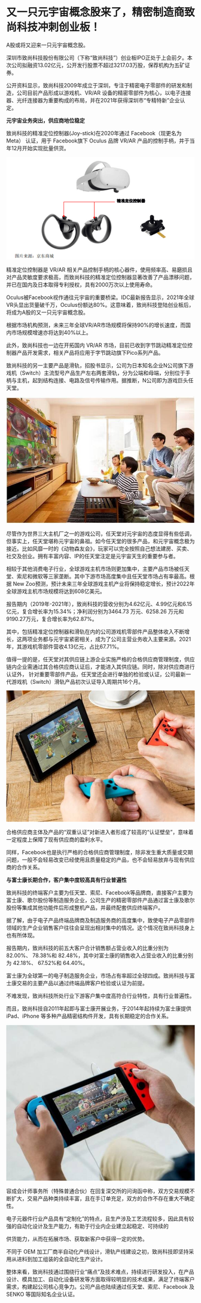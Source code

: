 # 又一只元宇宙概念股来了，精密制造商致尚科技冲刺创业板！


A股或将又迎来一只元宇宙概念股。

深圳市致尚科技股份有限公司（下称“致尚科技”）创业板IPO正处于上会前夕。本次公司拟融资13.02亿元，公开发行股票不超过3217.03万股，保荐机构为五矿证券。

公开资料显示，致尚科技2009年成立于深圳，专注于精密电子零部件的研发和制造，公司目前产品形成以游戏机、VR/AR 设备的精密零部件为核心，以电子连接器、光纤连接器为重要构成的布局，并在2021年获得深圳市“专精特新”企业认定。

**元宇宙业务突出，供应商地位稳定**

致尚科技的精准定位控制器(Joy-stick)在2020年通过 Facebook（现更名为Meta） 认证，用于 Facebook旗下 Oculus 品牌 VR/AR 产品的控制手柄，并于当年12月开始实现批量供货。

![配图](165778166838326600_a700xH.png)

精准定位控制器是 VR/AR 相关产品控制手柄的核心器件，使用频率高、易磨损且对产品灵敏度要求极高，而致尚科技的精准定位控制器显著改善了产品漂移问题，并已在国内及日本取得专利授权，具有2000万次以上使用寿命。

Oculus被Facebook视作通往元宇宙的重要桥梁。IDC最新报告显示，2021年全球VR头显出货量破千万，Oculus份额达80%。这意味着，致尚科技登陆创业板后，将成为A股的又一只元宇宙概念股。

根据市场机构预测，未来三年全球VR/AR市场规模将保持90%的增长速度，而国内市场规模增速亦将达到40%以上。

此外，致尚科技也一边在开拓国内 VR/AR 市场，目前已收到字节跳动精准定位控制器产品开发需求，相关产品将应用于字节跳动旗下Pico系列产品。

致尚科技的另一主要产品是滑轨，招股书显示，公司为日本知名企业N公司旗下游戏机（Switch）主流型号产品生产左右两套滑轨，分为公端和母端，分别位于手柄与主机，起到结构连接、电路及信号传输作用。据推断，N公司即为游戏巨头任天堂。 

![配图](165778168823534400_a700xH.jpg)

尽管作为世界三大主机厂之一的游戏公司，任天堂对元宇宙的态度显得有些低调，但事实上，任天堂堪称元宇宙的鼻祖。如今任天堂的很多产品，和元宇宙概念极为接近。比如风靡一时的《动物森友会》，玩家可以完全按照自己想法建房、买卖、社交及创业。拥有丰富内容、IP的任天堂注定是元宇宙天生的重要参与者。

相较于其他消费电子行业，全球游戏主机市场则更加集中，主要产品市场被任天堂、索尼和微软等三家垄断。其中下游市场高度集中且任天堂市场占有率最高。根据 New Zoo预测，预计未来三年全球游戏主机产业将保持稳定增长，预计2022年全球游戏主机市场规模将达到608亿美元。

报告期内（2019年-2021年），致尚科技的营收分别为4.62亿元、4.99亿元和6.15亿元，复合增长率为15.34%；净利润分别为3464.73 万元、6258.26 万元和 9190.27万元，复合增长率为62.87%。

其中，包括精准定位控制器和滑轨在内的公司游戏机零部件产品整体收入不断增长，这两项业务都与元宇宙紧密相关，成为了公司主营业务收入主要来源。2021年，其游戏机零部件营收4.13亿元，占比67.71%。

值得一提的是，任天堂对其供应链上游企业实施严格的合格供应商管理制度，供应链内企业需通过其合格供应商认证后，才能进入其供应链。同时，除对供应商进行认证外， 针对重要零部件产品，任天堂还会进行单独的检验或认证，公司最新一代游戏机（Switch）滑轨产品初次认证导入周期共16个月。

![配图](16577797369663600.jpg)

合格供应商主体及产品的“双重认证”对新进入者形成了较高的“认证壁垒”，意味着一定程度上保障了现有供应商的盈利水平。

同样，Facebook也是执行严格的合格供应商管理制度，除非发生重大质量或交期问题，一般不会轻易改变已经使用且质量稳定的产品，也不会轻易放弃与现有供应商的合作关系。

**与富士康长期合作，客户集中度较高具有行业普遍性**

致尚科技的终端客户主要为任天堂、索尼、Facebook等品牌商，直接客户主要为富士康、歌尔股份等制造服务企业，公司生产的精密零部件产品通过富士康及歌尔股份等集成其他功能件后形成整机产品，并最终配套供应终端客户。

据了解，由于电子产品终端品牌商及制造服务商的高度集中，致使电子产品零部件领域的生产企业销售客户往往会呈现出相对集中的情况。这个情况在致尚科技身上也有所体现。

报告期内，致尚科技的前五大客户合计销售额占营业收入的比重分别为 82.00%、 78.38%和 82.48%，其中对富士康的销售收入占营业收入的比重分别为 42.18%、 67.52%和 64.40%。

富士康为全球第一的电子制造服务企业，市场占有率超过全球四成。致尚科技与富士康交易的主要产品以通过终端品牌客户检验或认证为前提。 

不难发现，致尚科技所处行业下游客户集中度高符合行业特性，具有行业普遍性。

而且，致尚科技自2011年起即与富士康开展业务，于2014年起持续为富士康提供iPad、iPhone 等多种产品精密结构件开发，具有长期稳定的合作关系。

![配图](165778171883573200_a700xH.jpg)

容成会计师事务所（特殊普通合伙）在回复深交所的问询函中称，双方交易规模不断扩大，交易产品种类持续丰富，且在手订单充足，双方的合作不存在重大不确定性。

电子元器件行业产品具有“定制化”的特点，且生产涉及工艺流程较多，因此具有较强的自动化设计及生产能力，有助于行业内企业建立起稳定、可持续的

供货能力，从而在拓展市场、获取新客户中获得一定的优势。

不同于 OEM 加工厂商半自动化产线设计，滑轨产线建设之初，致尚科技即坚持采用从进料到加工组装的全自动化生产设计。

整体来看，致尚科技通过围绕行业“痛点”及技术难点，持续进行研发投入，在产品设计、模具加工、自动化设备研发等方面取得较明显的技术成果，满足了终端客户需求，构建起公司核心竞争力。公司产品也陆续通过任天堂、索尼、Facebook 及 SENKO 等国际知名企业认证。
